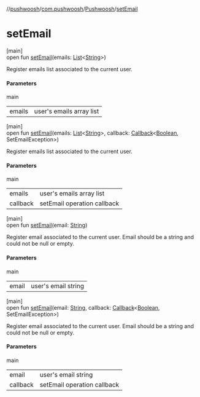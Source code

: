 //[pushwoosh](../../../index.md)/[com.pushwoosh](../index.md)/[Pushwoosh](index.md)/[setEmail](set-email.md)

# setEmail

[main]\
open fun [setEmail](set-email.md)(emails: [List](https://developer.android.com/reference/kotlin/java/util/List.html)&lt;[String](https://developer.android.com/reference/kotlin/java/lang/String.html)&gt;)

Register emails list associated to the current user.

#### Parameters

main

| | |
|---|---|
| emails | user's emails array list |

[main]\
open fun [setEmail](set-email.md)(emails: [List](https://developer.android.com/reference/kotlin/java/util/List.html)&lt;[String](https://developer.android.com/reference/kotlin/java/lang/String.html)&gt;, callback: [Callback](../../com.pushwoosh.function/-callback/index.md)&lt;[Boolean](https://developer.android.com/reference/kotlin/java/lang/Boolean.html), SetEmailException&gt;)

Register emails list associated to the current user.

#### Parameters

main

| | |
|---|---|
| emails | user's emails array list |
| callback | setEmail operation callback |

[main]\
open fun [setEmail](set-email.md)(email: [String](https://developer.android.com/reference/kotlin/java/lang/String.html))

Register email associated to the current user. Email should be a string and could not be null or empty.

#### Parameters

main

| | |
|---|---|
| email | user's email string |

[main]\
open fun [setEmail](set-email.md)(email: [String](https://developer.android.com/reference/kotlin/java/lang/String.html), callback: [Callback](../../com.pushwoosh.function/-callback/index.md)&lt;[Boolean](https://developer.android.com/reference/kotlin/java/lang/Boolean.html), SetEmailException&gt;)

Register email associated to the current user. Email should be a string and could not be null or empty.

#### Parameters

main

| | |
|---|---|
| email | user's email string |
| callback | setEmail operation callback |
